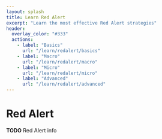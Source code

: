 ```yaml
---
layout: splash
title: Learn Red Alert
excerpt: "Learn the most effective Red Alert strategies"
header:
  overlay_color: "#333"
  actions:
    - label: "Basics"
      url: "/learn/redalert/basics"
    - label: "Macro"
      url: "/learn/redalert/macro"
    - label: "Micro"
      url: "/learn/redalert/micro"
    - label: "Advanced"
      url: "/learn/redalert/advanced"
---
```


# Red Alert

**TODO**
Red Alert info
